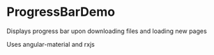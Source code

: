 # ProgressBarDemo
Displays progress bar upon downloading files and loading new pages

Uses angular-material and rxjs

